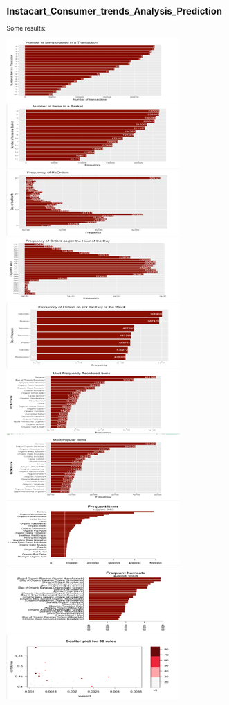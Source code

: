## Instacart_Consumer_trends_Analysis_Prediction


Some results:


<img src="https://github.com/sharmasapna/Instacart_Consumer_trends_Analysis_Prediction/blob/main/images/insta10.png" width="400" height="150">
<img src="https://github.com/sharmasapna/Instacart_Consumer_trends_Analysis_Prediction/blob/main/images/insta1.png" width="400" height="150">
<img src="https://github.com/sharmasapna/Instacart_Consumer_trends_Analysis_Prediction/blob/main/images/insta2.png" width="400" height="150">
<img src="https://github.com/sharmasapna/Instacart_Consumer_trends_Analysis_Prediction/blob/main/images/insta3.png" width="400" height="150">
<img src="https://github.com/sharmasapna/Instacart_Consumer_trends_Analysis_Prediction/blob/main/images/insta4.png" width="400" height="150">
<img src="https://github.com/sharmasapna/Instacart_Consumer_trends_Analysis_Prediction/blob/main/images/insta5.png" width="400" height="150">
<img src="https://github.com/sharmasapna/Instacart_Consumer_trends_Analysis_Prediction/blob/main/images/insta6.png" width="400" height="150">
<img src="https://github.com/sharmasapna/Instacart_Consumer_trends_Analysis_Prediction/blob/main/images/insta7.png" width="400" height="150">
<img src="https://github.com/sharmasapna/Instacart_Consumer_trends_Analysis_Prediction/blob/main/images/insta8.png" width="400" height="150">
<img src="https://github.com/sharmasapna/Instacart_Consumer_trends_Analysis_Prediction/blob/main/images/insta9.png" width="400" height="150">


